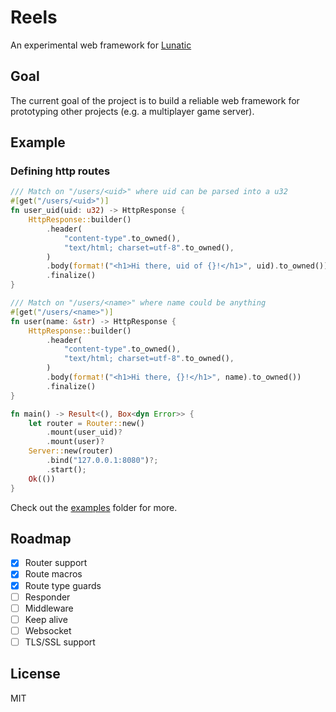 # Reels

An experimental web framework for [Lunatic](https://github.com/lunatic-solutions/lunatic)

## Goal

The current goal of the project is to build a reliable web framework for prototyping other projects (e.g. a multiplayer game server).

## Example

### Defining http routes

```rust
/// Match on "/users/<uid>" where uid can be parsed into a u32
#[get("/users/<uid>")]
fn user_uid(uid: u32) -> HttpResponse {
    HttpResponse::builder()
        .header(
            "content-type".to_owned(),
            "text/html; charset=utf-8".to_owned(),
        )
        .body(format!("<h1>Hi there, uid of {}!</h1>", uid).to_owned())
        .finalize()
}

/// Match on "/users/<name>" where name could be anything
#[get("/users/<name>")]
fn user(name: &str) -> HttpResponse {
    HttpResponse::builder()
        .header(
            "content-type".to_owned(),
            "text/html; charset=utf-8".to_owned(),
        )
        .body(format!("<h1>Hi there, {}!</h1>", name).to_owned())
        .finalize()
}

fn main() -> Result<(), Box<dyn Error>> {
    let router = Router::new()
        .mount(user_uid)?
        .mount(user)?
    Server::new(router)
        .bind("127.0.0.1:8080")?;
        .start();
    Ok(())
}
```

Check out the [examples](/examples) folder for more.

## Roadmap

- [x] Router support
- [x] Route macros
- [x] Route type guards
- [ ] Responder
- [ ] Middleware
- [ ] Keep alive
- [ ] Websocket
- [ ] TLS/SSL support

## License

MIT
